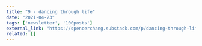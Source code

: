 ```yaml
---
title: "9 - dancing through life"
date: "2021-04-23"
tags: ['newsletter', '100posts']
external_link: "https://spencerchang.substack.com/p/dancing-through-life"
related: []
---
```

